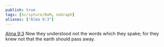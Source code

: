 ```yaml
---
publish: true
tags: [Scripture/BoM, noGraph]
aliases: ["Alma 9:3"]
---
```

[Alma 9:3](https://churchofjesuschrist.org/study/scriptures/bofm/alma/9?lang=eng&id=p3#p3) Now they understood not the words which they spake; for they knew not that the earth should pass away.

